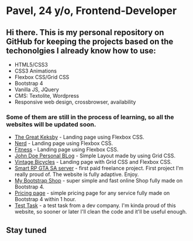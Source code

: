 # Pavel, 24 y/o, Frontend-Developer
## Hi there. This is my personal repository on GitHub for keeping the projects based on the techonolgies I already know how to use:

+ HTML5/CSS3
+ CSS3 Animations
+ Flexbox CSS/Grid CSS
+ Bootstrap 4
+ Vanilla JS, JQuery
+ CMS: Textolite, Wordpress
+ Responsive web design, crossbrowser, availability

### Some of them are still in the process of learning, so all the websites will be updated soon. 
+ [The Great Keksby](https://papafreelancer.github.io/keks/ "The Great Keksby") - Landing page using Flexbox CSS.
+ [Nerd](https://papafreelancer.github.io/nerds/ "Nerds") -  Landing page using Flexbox CSS.
+ [Fitness](https://papafreelancer.github.io/fitness/ "Fitness") - Landing page using Flexbox CSS.
+ [John Doe Personal BLog](https://papafreelancer.github.io/JohnDoe/ "John Doe") - Simple Layout made by using Grid CSS.
+ [Vintage Bicycles](https://papafreelancer.github.io/bike/ "Vintage Bicycles") - Landing page with Grid CSS and Flexbox CSS.
+ [Smart RP GTA SA server](https://papafreelancer.github.io/adaptivev1.1/ "Smart RP GTA SA server") - first paid freelance project. First project I'm really proud of. The website is fully adaptive. Enjoy. 
+ [My Bootstrap Shop](https://papafreelancer.github.io/bootstrap1/ "My Bootstrap Shop") - super simple and fast online Shop fully made on Bootstrap 4.
+ [Pricing page](https://papafreelancer.github.io/bootstrap2/ "Pricing page") - simple pricing page for any service fully made on Bootstrap 4 within 1 hour.
+ [Test Task](https://papafreelancer.github.io/test_task/ "Test Task") - a test task from a dev company. I'm kinda proud of this website, so sooner or later I'll clean the code and it'll be useful enough.
## Stay tuned
